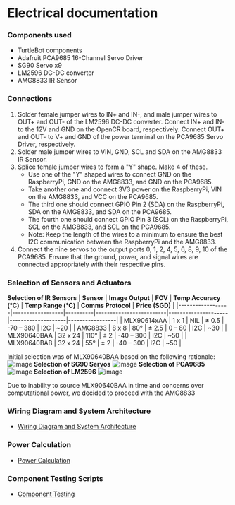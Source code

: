 # Electrical documentation

### Components used
- TurtleBot components
- Adafruit PCA9685 16-Channel Servo Driver
- SG90 Servo x9
- LM2596 DC-DC converter
- AMG8833 IR Sensor

### Connections
1. Solder female jumper wires to IN+ and IN-, and male jumper wires to OUT+ and OUT- of the LM2596 DC-DC converter. Connect IN+ and IN- to the 12V and GND on the OpenCR board, respectively. Connect OUT+ and OUT- to V+ and GND of the power terminal on the PCA9685 Servo Driver, respectively.
2. Solder male jumper wires to VIN, GND, SCL and SDA on the AMG8833 IR Sensor.
3. Splice female jumper wires to form a "Y" shape. Make 4 of these.
    - Use one of the "Y" shaped wires to connect GND on the RaspberryPi, GND on the AMG8833, and GND on the PCA9685.
    - Take another one and connect 3V3 power on the RaspberryPi, VIN on the AMG8833, and VCC on the PCA9685.
    - The third one should connect GPIO Pin 2 (SDA) on the RaspberryPi, SDA on the AMG8833, and SDA on the PCA9685.
    - The fourth one should connect GPIO Pin 3 (SCL) on the RaspberryPi, SCL on the AMG8833, and SCL on the PCA9685.
    - Note: Keep the length of the wires to a minimum to ensure the best I2C communication between the RaspberryPi and the AMG8833.
4.  Connect the nine servos to the output ports 0, 1, 2, 4, 5, 6, 8, 9, 10 of the PCA9685. Ensure that the ground, power, and signal wires are connected appropriately with their respective pins.
### Selection of Sensors and Actuators
**Selection of IR Sensors**
| **Sensor**       | **Image Output** | **FOV**  | **Temp Accuracy (°C)** | **Temp Range (°C)** | **Comms Protocol** | **Price (SGD)** |
|------------------|------------------|----------|-------------------------|---------------------|--------------------|-----------------|
| MLX90614xAA      | 1 x 1            | NIL      | ± 0.5                   | -70 – 380           | I2C                | ~20             |
| AMG8833          | 8 x 8            | 80°      | ± 2.5                   | 0 – 80              | I2C                | ~30             |
| MLX90640BAA      | 32 x 24          | 110°     | ± 2                     | -40 – 300           | I2C                | ~50             |
| MLX90640BAB      | 32 x 24          | 55°      | ± 2                     | -40 – 300           | I2C                | ~50             |

Initial selection was of MLX90640BAA based on the following rationale:
![image](https://github.com/user-attachments/assets/514c6c86-3d02-4ab1-abd0-d084bef3e5c8)
**Selection of SG90 Servos**
![image](https://github.com/user-attachments/assets/96a5a5db-11c6-4998-a126-2da009de524d)
**Selection of PCA9685**
![image](https://github.com/user-attachments/assets/00264b60-6474-45e2-b155-642774d7f6c5)
**Selection of LM2596**
![image](https://github.com/user-attachments/assets/b3eeb559-1755-4259-bf56-b0483e11d7d1)


Due to inability to source MLX90640BAA in time and concerns over computational power, we decided to proceed with the AMG8833
### Wiring Diagram and System Architecture
- [Wiring Diagram and System Architecture](https://github.com/antonTan96/r2auto_nav_CDE2310/blob/main/elec_doc/Electrical%20diagram%20and%20Electronics%20system%20architecture.pdf)
### Power Calculation
- [Power Calculation](https://github.com/antonTan96/r2auto_nav_CDE2310/blob/main/elec_doc/Power%20calculations.pdf)
### Component Testing Scripts
- [Component Testing](https://github.com/antonTan96/r2auto_nav_CDE2310/tree/main/elec_doc/testing_code)
